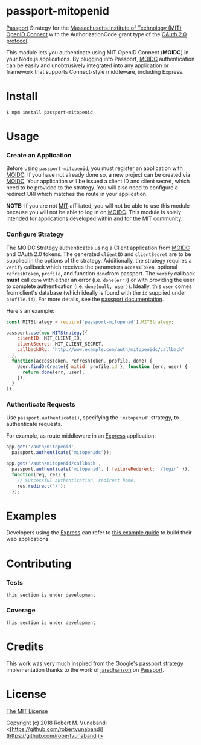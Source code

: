 # passport-mitopenid

[Passport](http://www.passportjs.org/) Strategy for the [Massachusetts Institute of Technology (MIT) OpenID Connect](https://oidc.mit.edu/) with the AuthorizationCode grant type of the [OAuth 2.0 protocol](https://oauth.net/2/).

This module lets you authenticate using MIT OpenID Connect (**MOIDC**) in your Node.js applications. By plugging into Passport, [MOIDC](https://oidc.mit.edu) authentication can be easily and unobtrusively integrated into any application or framework that supports Connect-style middleware, including Express.

# Install
```
$ npm install passport-mitopenid
```
# Usage

### Create an Application

Before using `passport-mitopenid`, you must register an application with [MOIDC](https://oidc.mit.edu). If you have not already done so, a new project can be created via [MOIDC](https://oidc.mit.edu/about). Your application will be issued a client ID and client secret, which need to be provided to the strategy. You will also need to configure a redirect URI which matches the route in your application.

**NOTE:** If you are not [MIT](http://web.mit.edu/) affiliated, you will not be able to use this module because you will not be able to log in on [MOIDC](https://oidc.mit.edu). This module is solely intended for applications developed within and for the MIT community.

### Configure Strategy

The MOIDC Strategy authenticates using a Client application from [MOIDC](https://oidc.mit.edu) and OAuth 2.0 tokens. The generated `clientID` and `clientSecret` are to be supplied in the options of the strategy. Additionally, the strategy requires a `verify` callback which receives the parameters `accessToken`, optional `refreshToken`, `profile`, and function `done`from passport. The `verify` callback **must** call `done` with either an error (i.e. `done(err)`) or with providing the user to complete authentication (i.e. `done(null, user)`). Ideally, this `user` comes from client's database (which ideally is found with the `id` supplied under `profile.id`). For more details, see the [passport documentation](http://www.passportjs.org/docs/configure/).

Here's an example:

```javascript
const MITStrategy = require('passport-mitopenid').MITStrategy;

passport.use(new MITStrategy({
    clientID: MIT_CLIENT_ID,
    clientSecret: MIT_CLIENT_SECRET,
    callbackURL: "http://www.example.com/auth/mitopenidc/callback"
  },
  function(accessToken, refreshToken, profile, done) {
    User.findOrCreate({ mitid: profile.id }, function (err, user) {
      return done(err, user);
    });
  }
));
```  

### Authenticate Requests

Use `passport.authenticate()`, specifying the `'mitopenid'` strategy, to authenticate requests.

For example, as route middleware in an [Express](http://expressjs.com/) application:
```javascript
app.get('/auth/mitopenid',
  passport.authenticate('mitopenidc'));

app.get('/auth/mitopenid/callback', 
  passport.authenticate('mitopenid', { failureRedirect: '/login' }),
  function(req, res) {
    // Successful authentication, redirect home.
    res.redirect('/');
  });
```

# Examples

Developers using the [Express](http://expressjs.com/) can refer to [this example guide](https://github.com/robertvunabandi/mitopenid) to build their web applications.

# Contributing

### Tests

`this section is under development`

### Coverage

`this section is under development`

# Credits

This work was very much inspired from the [Google's passport strategy](https://github.com/jaredhanson/passport-google-oauth2) implementation thanks to the work of [jaredhanson](https://github.com/jaredhanson) on [Passport](http://www.passportjs.org/).

# License

[The MIT License](https://opensource.org/licenses/MIT)

Copyright (c) 2018 Robert M. Vunabandi <[https://github.com/robertvunabandi](https://github.com/robertvunabandi)>
